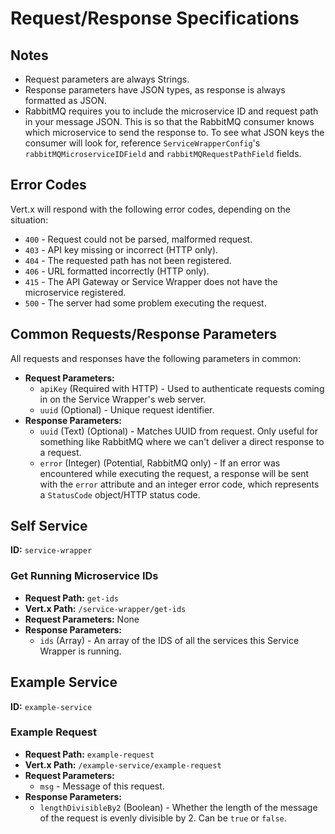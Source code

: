 # Request/Response Specifications

## Notes

- Request parameters are always Strings.
- Response parameters have JSON types, as response is always formatted as JSON.
- RabbitMQ requires you to include the microservice ID and request path in your message JSON. This is so that the
  RabbitMQ consumer knows which microservice to send the response to. To see what JSON keys the consumer will look for,
  reference `ServiceWrapperConfig`'s `rabbitMQMicroserviceIDField` and `rabbitMQRequestPathField` fields.

## Error Codes

Vert.x will respond with the following error codes, depending on the situation:

- `400` - Request could not be parsed, malformed request.
- `403` - API key missing or incorrect (HTTP only).
- `404` - The requested path has not been registered.
- `406` - URL formatted incorrectly (HTTP only).
- `415` - The API Gateway or Service Wrapper does not have the microservice registered.
- `500` - The server had some problem executing the request.

## Common Requests/Response Parameters

All requests and responses have the following parameters in common:

- **Request Parameters:**
  - `apiKey` (Required with HTTP) - Used to authenticate requests coming in on the Service Wrapper's web server.
  - `uuid` (Optional) - Unique request identifier.
- **Response Parameters:**
  - `uuid` (Text) (Optional) - Matches UUID from request. Only useful for something like RabbitMQ where we can't
    deliver a direct response to a request.
  - `error` (Integer) (Potential, RabbitMQ only) - If an error was encountered while executing the request, a response
    will be sent with the `error` attribute and an integer error code, which represents a `StatusCode` object/HTTP
    status code.

## Self Service

**ID:** `service-wrapper`

### Get Running Microservice IDs

- **Request Path:** `get-ids`
- **Vert.x Path:** `/service-wrapper/get-ids`
- **Request Parameters:** None
- **Response Parameters:**
  - `ids` (Array) - An array of the IDS of all the services this Service Wrapper is running.

## Example Service

**ID:** `example-service`

### Example Request

- **Request Path:** `example-request`
- **Vert.x Path:** `/example-service/example-request`
- **Request Parameters:**
  - `msg` - Message of this request.
- **Response Parameters:**
  - `lengthDivisibleBy2` (Boolean) - Whether the length of the message of the request is evenly divisible by 2. Can
    be `true`
    or `false`.
